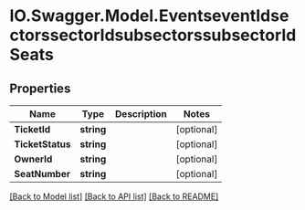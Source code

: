# IO.Swagger.Model.EventseventIdsectorssectorIdsubsectorssubsectorIdSeats
## Properties

Name | Type | Description | Notes
------------ | ------------- | ------------- | -------------
**TicketId** | **string** |  | [optional] 
**TicketStatus** | **string** |  | [optional] 
**OwnerId** | **string** |  | [optional] 
**SeatNumber** | **string** |  | [optional] 

[[Back to Model list]](../README.md#documentation-for-models) [[Back to API list]](../README.md#documentation-for-api-endpoints) [[Back to README]](../README.md)

